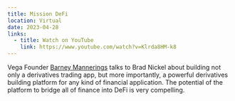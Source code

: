 ```yaml
---
title: Mission DeFi
location: Virtual
date: 2023-04-28
links:
  - title: Watch on YouTube
    link: https://www.youtube.com/watch?v=Klrda8HM-k8
---
```


Vega Founder <a href="https://twitter.com/barnabee" target="_blank">Barney Mannerings</a> talks to Brad Nickel about building not only a derivatives trading app, but more importantly, a powerful derivatives building platform for any kind of financial application. The potential of the platform to bridge all of finance into DeFi is very compelling. 

